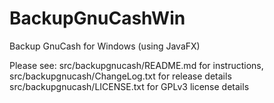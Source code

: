 # BackupGnuCashWin
Backup GnuCash for Windows (using JavaFX)

Please see:
  src/backupgnucash/README.md for instructions,
  src/backupgnucash/ChangeLog.txt for release details
  src/backupgnucash/LICENSE.txt for GPLv3 license details
